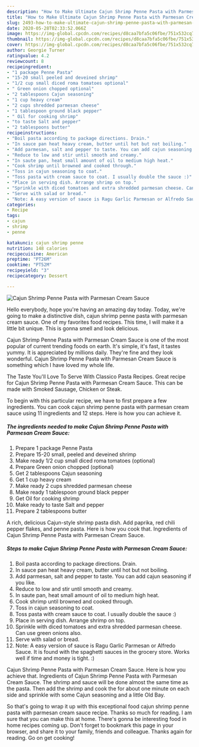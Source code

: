 ```yaml
---
description: "How to Make Ultimate Cajun Shrimp Penne Pasta with Parmesan Cream Sauce"
title: "How to Make Ultimate Cajun Shrimp Penne Pasta with Parmesan Cream Sauce"
slug: 2493-how-to-make-ultimate-cajun-shrimp-penne-pasta-with-parmesan-cream-sauce
date: 2020-05-28T02:33:52.066Z
image: https://img-global.cpcdn.com/recipes/d8caa7bfa5c06fbe/751x532cq70/cajun-shrimp-penne-pasta-with-parmesan-cream-sauce-recipe-main-photo.jpg
thumbnail: https://img-global.cpcdn.com/recipes/d8caa7bfa5c06fbe/751x532cq70/cajun-shrimp-penne-pasta-with-parmesan-cream-sauce-recipe-main-photo.jpg
cover: https://img-global.cpcdn.com/recipes/d8caa7bfa5c06fbe/751x532cq70/cajun-shrimp-penne-pasta-with-parmesan-cream-sauce-recipe-main-photo.jpg
author: Georgie Turner
ratingvalue: 4.2
reviewcount: 8
recipeingredient:
- "1 package Penne Pasta"
- "15-20 small peeled and deveined shrimp"
- "1/2 cup small diced roma tomatoes optional"
- " Green onion chopped optional"
- "2 tablespoons Cajun seasoning"
- "1 cup heavy cream"
- "2 cups shredded parmesan cheese"
- "1 tablespoon ground black pepper"
- " Oil for cooking shrimp"
- "to taste Salt and pepper"
- "2 tablespoons butter"
recipeinstructions:
- "Boil pasta according to package directions. Drain."
- "In sauce pan heat heavy cream, butter until hot but not boiling."
- "Add parmesan, salt and pepper to taste. You can add cajun seasoning if you like."
- "Reduce to low and stir until smooth and creamy."
- "In saute pan, heat small amount of oil to medium high heat."
- "Cook shrimp until browned and cooked through."
- "Toss in cajun seasoning to coat."
- "Toss pasta with cream sauce to coat. I usually double the sauce :)"
- "Place in serving dish. Arrange shrimp on top."
- "Sprinkle with diced tomatoes and extra shredded parmesan cheese. Can use green onions also."
- "Serve with salad or bread."
- "Note: A easy version of sauce is Ragu Garlic Parmesan or Alfredo Sauce. It is found with the spaghetti sauces in the grocery store. Works well if time and money is tight. :)"
categories:
- Recipe
tags:
- cajun
- shrimp
- penne

katakunci: cajun shrimp penne 
nutrition: 148 calories
recipecuisine: American
preptime: "PT26M"
cooktime: "PT52M"
recipeyield: "3"
recipecategory: Dessert

---
```



![Cajun Shrimp Penne Pasta with Parmesan Cream Sauce](https://img-global.cpcdn.com/recipes/d8caa7bfa5c06fbe/751x532cq70/cajun-shrimp-penne-pasta-with-parmesan-cream-sauce-recipe-main-photo.jpg)

Hello everybody, hope you're having an amazing day today. Today, we're going to make a distinctive dish, cajun shrimp penne pasta with parmesan cream sauce. One of my favorites food recipes. This time, I will make it a little bit unique. This is gonna smell and look delicious.

Cajun Shrimp Penne Pasta with Parmesan Cream Sauce is one of the most popular of current trending foods on earth. It's simple, it's fast, it tastes yummy. It is appreciated by millions daily. They're fine and they look wonderful. Cajun Shrimp Penne Pasta with Parmesan Cream Sauce is something which I have loved my whole life.

The Taste You&#39;ll Love To Serve With Classico Pasta Recipes. Great recipe for Cajun Shrimp Penne Pasta with Parmesan Cream Sauce. This can be made with Smoked Sausage, Chicken or Steak.


To begin with this particular recipe, we have to first prepare a few ingredients. You can cook cajun shrimp penne pasta with parmesan cream sauce using 11 ingredients and 12 steps. Here is how you can achieve it.

<!--inarticleads1-->

##### The ingredients needed to make Cajun Shrimp Penne Pasta with Parmesan Cream Sauce:

1. Prepare 1 package Penne Pasta
1. Prepare 15-20 small, peeled and deveined shrimp
1. Make ready 1/2 cup small diced roma tomatoes (optional)
1. Prepare  Green onion chopped (optional)
1. Get 2 tablespoons Cajun seasoning
1. Get 1 cup heavy cream
1. Make ready 2 cups shredded parmesan cheese
1. Make ready 1 tablespoon ground black pepper
1. Get  Oil for cooking shrimp
1. Make ready to taste Salt and pepper
1. Prepare 2 tablespoons butter


A rich, delicious Cajun-style shrimp pasta dish. Add paprika, red chili pepper flakes, and penne pasta. Here is how you cook that. Ingredients of Cajun Shrimp Penne Pasta with Parmesan Cream Sauce. 

<!--inarticleads2-->

##### Steps to make Cajun Shrimp Penne Pasta with Parmesan Cream Sauce:

1. Boil pasta according to package directions. Drain.
1. In sauce pan heat heavy cream, butter until hot but not boiling.
1. Add parmesan, salt and pepper to taste. You can add cajun seasoning if you like.
1. Reduce to low and stir until smooth and creamy.
1. In saute pan, heat small amount of oil to medium high heat.
1. Cook shrimp until browned and cooked through.
1. Toss in cajun seasoning to coat.
1. Toss pasta with cream sauce to coat. I usually double the sauce :)
1. Place in serving dish. Arrange shrimp on top.
1. Sprinkle with diced tomatoes and extra shredded parmesan cheese. Can use green onions also.
1. Serve with salad or bread.
1. Note: A easy version of sauce is Ragu Garlic Parmesan or Alfredo Sauce. It is found with the spaghetti sauces in the grocery store. Works well if time and money is tight. :)


Cajun Shrimp Penne Pasta with Parmesan Cream Sauce. Here is how you achieve that. Ingredients of Cajun Shrimp Penne Pasta with Parmesan Cream Sauce. The shrimp and sauce will be done almost the same time as the pasta. Then add the shrimp and cook the for about one minute on each side and sprinkle with some Cajun seasoning and a little Old Bay. 

So that's going to wrap it up with this exceptional food cajun shrimp penne pasta with parmesan cream sauce recipe. Thanks so much for reading. I am sure that you can make this at home. There's gonna be interesting food in home recipes coming up. Don't forget to bookmark this page in your browser, and share it to your family, friends and colleague. Thanks again for reading. Go on get cooking!
